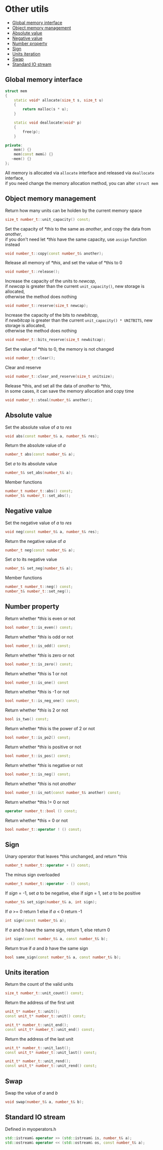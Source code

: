 <h1>Other utils</h1>

 * [Global memory interface](#title1)
 * [Object memory management](#title2)
 * [Absolute value](#title3)
 * [Negative value](#title4)
 * [Number property](#title5)
 * [Sign](#title6)
 * [Units iteration](#title7)
 * [Swap](#title8)
 * [Standard IO stream](#title9)

<h2 id="title1">Global memory interface</h2>

```C++
struct mem
{
    static void* allocate(size_t s, size_t u)
    {
        return malloc(s * u);
    }

    static void deallocate(void* p)
    {
        free(p);
    }

private:
    mem() {}
    mem(const mem&) {}
   ~mem() {}
};
```

All memory is allocated via `allocate` interface and released via `deallocate` interface,  
if you need change the memory allocation method, you can alter `struct mem`

<h2 id="title2">Object memory management</h2>

Return how many units can be holden by the current memory space
```C++
size_t number_t::unit_capacity() const;
```

Set the capacity of _*this_ to the same as _another_, and copy the data from _another_,  
if you don't need let _*this_ have the same capacity, use `assign` function instead
```C++
void number_t::copy(const number_t& another);
```

Release all memory of _*this_, and set the value of *this to 0
```C++
void number_t::release();
```

Increase the capacity of the units to _newcap_,  
if _newcap_ is greater than the current `unit_capacity()`, new storage is allocated,  
otherwise the method does nothing
```C++
void number_t::reserve(size_t newcap);
```

Increase the capacity of the bits to _newbitcap_,  
if _newbitcap_ is greater than the current `unit_capacity() * UNITBITS`, new storage is allocated,  
otherwise the method does nothing
```C++
void number_t::bits_reserve(size_t newbitcap);
```

Set the value of *this to 0, the memory is not changed
```C++
void number_t::clear();
```

Clear and reserve
```C++
void number_t::clear_and_reserve(size_t unitsize);
```

Release *this, and set all the data of _another_ to _*this_,  
in some cases, it can save the memory allocation and copy time
```C++
void number_t::steal(number_t& another);
```

<h2 id="title3">Absolute value</h2>

Set the absolute value of _a_ to _res_
```C++
void abs(const number_t& a, number_t& res);
```

Return the absolute value of _a_ 
```C++
number_t abs(const number_t& a);
```

Set _a_ to its absolute value
```C++
number_t& set_abs(number_t& a);
```

Member functions
```C++
number_t number_t::abs() const;
number_t& number_t::set_abs();
```

<h2 id="title4">Negative value</h2>

Set the negative value of _a_ to _res_
```C++
void neg(const number_t& a, number_t& res);
```

Return the negative value of _a_ 
```C++
number_t neg(const number_t& a);
```

Set _a_ to its negative value
```C++
number_t& set_neg(number_t& a);
```

Member functions
```C++
number_t number_t::neg() const;
number_t& number_t::set_neg();
```

<h2 id="title5">Number property</h2>

Return whether _*this_ is even or not
```C++
bool number_t::is_even() const;
```

Return whether _*this_ is odd or not
```C++
bool number_t::is_odd() const;
```

Return whether _*this_ is zero or not
```C++
bool number_t::is_zero() const;
```

Return whether _*this_ is 1 or not
```C++
bool number_t::is_one() const
```

Return whether _*this_ is -1 or not
```C++
bool number_t::is_neg_one() const;
```

Return whether _*this_ is 2 or not
```C++
bool is_two() const;
```

Return whether _*this_ is the power of 2 or not
```C++
bool number_t::is_po2() const;
```

Return whether _*this_ is positive or not
```C++
bool number_t::is_pos() const;
```

Return whether _*this_ is negative or not
```C++
bool number_t::is_neg() const;
```

Return whether _*this_ is not _another_
```C++
bool number_t::is_not(const number_t& another) const;
```

Return whether *this != 0 or not
```C++
operator number_t::bool () const;
```

Return whether *this = 0 or not
```C++
bool number_t::operator ! () const;
```

<h2 id="title6">Sign</h2>

Unary operator that leaves *this unchanged, and return *this
```C++
number_t number_t::operator + () const;
```

The minus sign overloaded
```C++
number_t number_t::operator - () const;
```

If _sign_ = -1, set _a_ to be negative, else if _sign_ = 1, set _a_ to be positive
```C++
number_t& set_sign(number_t& a, int sign);
```

If _a_ >= 0 return 1 else if _a_ < 0 return -1
```C++
int sign(const number_t& a);
```

If _a_ and _b_ have the same sign, return 1, else return 0
```C++
int sign(const number_t& a, const number_t& b);
```

Return true if _a_ and _b_ have the same sign
```C++
bool same_sign(const number_t& a, const number_t& b);
```

<h2 id="title7">Units iteration</h2>

Return the count of the valid units
```C++
size_t number_t::unit_count() const;
```

Return the address of the first unit
```C++
unit_t* number_t::unit();
const unit_t* number_t::unit() const;
```

```C++
unit_t* number_t::unit_end();
const unit_t* number_t::unit_end() const;
```

Return the address of the last unit
```C++
unit_t* number_t::unit_last();
const unit_t* number_t::unit_last() const;
```

```C++
unit_t* number_t::unit_rend();
const unit_t* number_t::unit_rend() const;
```

<h2 id="title8">Swap</h2>

Swap the value of _a_ and _b_
```C++
void swap(number_t& a, number_t& b);
```

<h2 id="title9">Standard IO stream</h2>

Defined in myoperators.h
```C++
std::istream& operator >> (std::istream& is, number_t& a);
std::ostream& operator << (std::ostream& os, const number_t& a);
```
